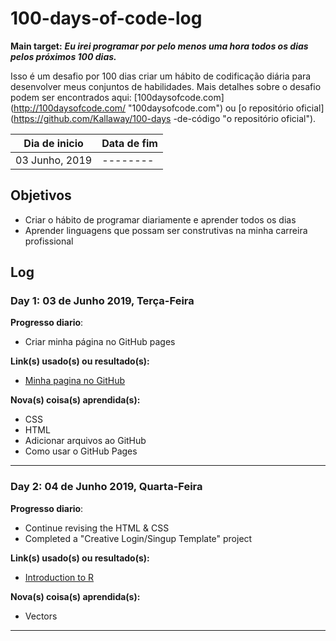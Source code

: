 # 100-days-of-code-log

**Main target:** ***Eu irei programar por pelo menos uma hora todos os dias pelos próximos 100 dias.***


Isso é um desafio por 100 dias criar um hábito de codificação diária para desenvolver meus conjuntos de habilidades. 
 Mais detalhes sobre o desafio podem ser encontrados aqui: [100daysofcode.com] (http://100daysofcode.com/ "100daysofcode.com") ou [o repositório oficial] (https://github.com/Kallaway/100-days -de-código "o repositório oficial").

|  Dia de inicio | Data de fim |
| ------------ | ------------ |
| 03 Junho, 2019 | --------|



## Objetivos
- Criar o hábito de programar diariamente e aprender todos os dias
- Aprender linguagens que possam ser construtivas na minha carreira profissional



## Log

### Day 1: 03 de Junho 2019, Terça-Feira

**Progresso diario**: 
- Criar minha página no GitHub pages


**Link(s) usado(s) ou resultado(s):** 
- [Minha pagina no GitHub](https://mrncstt.github.io/ "Minha pagina no GitHub")

**Nova(s) coisa(s) aprendida(s):** 
- CSS
- HTML
- Adicionar arquivos ao GitHub
- Como usar o GitHub Pages



------------

### Day 2: 04 de Junho 2019, Quarta-Feira

**Progresso diario**: 
- Continue revising the HTML & CSS
- Completed a "Creative Login/Singup Template" project

**Link(s) usado(s) ou resultado(s):** 
- [Introduction to R](https://www.datacamp.com/courses/free-introduction-to-r "Introduction to R")

**Nova(s) coisa(s) aprendida(s):** 
- Vectors



------------

